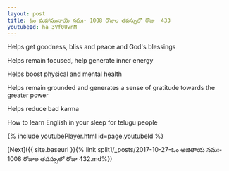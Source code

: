 ```yaml
---
layout: post
title: ఓం మహామునాయె నమః- 1008 రోజుల తపస్సులో రోజు  433
youtubeId: ha_3Vf0UvnM
---
```

 
 
Helps get goodness, bliss and peace and God's blessings
 
Helps remain focused, help generate inner energy 
 
Helps boost physical and mental health 
 
Helps remain grounded and generates a sense of gratitude towards the greater power 
 
Helps reduce bad karma
 
How to learn English in your sleep for telugu people
 
 
 
 


{% include youtubePlayer.html id=page.youtubeId %}
 
[Next]({{ site.baseurl }}{% link split1/_posts/2017-10-27-ఓం అజితాయ నమః- 1008 రోజుల తపస్సులో రోజు  432.md%})
 
